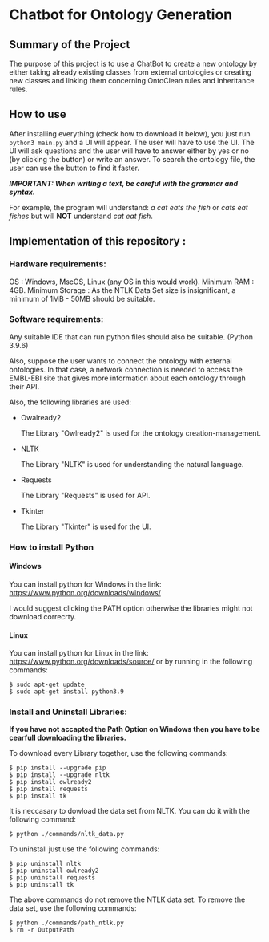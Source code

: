 # Chatbot for Ontology Generation

## Summary of the Project
The purpose of this project is to use a ChatBot to create a new ontology by either taking already existing classes from external ontologies or creating new classes and linking them concerning OntoClean rules and inheritance rules.

## How to use
After installing everything (check how to download it below), you just run `python3 main.py` and a UI will appear. The user will have to use the UI. The UI will ask questions and the user will have to answer either by yes or no (by clicking the button) or write an answer. To search the ontology file, the user can use the button to find it faster.

***IMPORTANT: When writing a text, be careful with the grammar and syntax.***

For example, the program will understand: *a cat eats the fish* or *cats eat fishes* but will **NOT** understand *cat eat fish*.

## Implementation of this repository :
### Hardware requirements: 
OS : Windows, MscOS, Linux (any OS in this would work). Minimum RAM : 4GB. Minimum Storage : As the NTLK Data Set size is insignificant, a minimum of 1MB - 50MB should be suitable.

### Software requirements: 
Any suitable IDE that can run python files should also be suitable. (Python 3.9.6)

Also, suppose the user wants to connect the ontology with external ontologies. In that case, a network connection is needed to access the EMBL-EBI site that gives more information about each ontology through their API.

Also, the following libraries are used:
- Owalready2

  The Library "Owlready2" is used for the ontology creation-management.

- NLTK 

  The Library "NLTK" is used for understanding the natural language.

- Requests

  The Library "Requests" is used for API. 

- Tkinter

  The Library "Tkinter" is used for the UI.

### How to install Python
#### Windows
You can install python for Windows in the link: https://www.python.org/downloads/windows/ 

I would suggest clicking the PATH option otherwise the libraries might not download correcrty.

#### Linux
You can install python for Linux in the link: https://www.python.org/downloads/source/
or by running in the following commands:
```
$ sudo apt-get update
$ sudo apt-get install python3.9
```

### Install and Uninstall Libraries:
**If you have not accapted the Path Option on Windows then you have to be cearfull downloading the libraries.**

To download every Library together, use the following commands:

```
$ pip install --upgrade pip
$ pip install --upgrade nltk
$ pip install owlready2
$ pip install requests
$ pip install tk
```

It is neccasary to dowload the data set from NLTK. You can do it with the following command:
```
$ python ./commands/nltk_data.py
```

To uninstall just use the following commands:

```
$ pip uninstall nltk
$ pip uninstall owlready2
$ pip uninstall requests
$ pip uninstall tk
```

The above commands do not remove the NTLK data set. To remove the data set, use the following commands: 
```
$ python ./commands/path_ntlk.py
$ rm -r OutputPath
``` 
